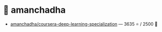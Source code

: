# 👤 amanchadha

- [amanchadha/coursera-deep-learning-specialization](https://github.com/amanchadha/coursera-deep-learning-specialization) — 3635 ⭐️ / 2500 🍴
